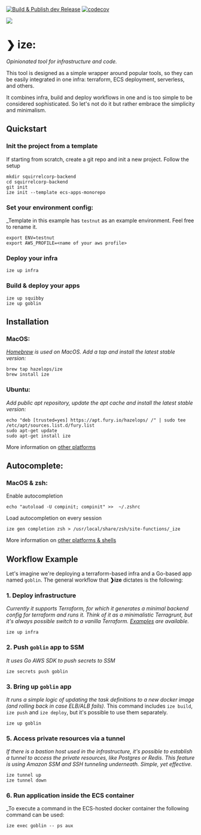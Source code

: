 [![Build & Publish dev Release](https://github.com/hazelops/ize/actions/workflows/build_dev_release.yml/badge.svg)](https://github.com/hazelops/ize/actions/workflows/build_dev_release.yml)
[![codecov](https://codecov.io/gh/hazelops/ize/branch/main/graph/badge.svg?token=L7EWRF5NHG)](https://codecov.io/gh/hazelops/ize)

![](https://ize.sh/social-preview.png)
# ❯ ize:
_Opinionated tool for infrastructure and code._ 

This tool is designed as a simple wrapper around popular tools, so they can be easily integrated in one infra: terraform, ECS deployment, serverless, and others.

It combines infra, build and deploy workflows in one and is too simple to be considered sophisticated. So let's not do it but rather embrace the simplicity and minimalism.


## Quickstart
### Init the project from a template
If starting from scratch, create a git repo and init a new project. Follow the setup
```shell
mkdir squirrelcorp-backend
cd squirrelcorp-backend
git init
ize init --template ecs-apps-monorepo
```

### Set your environment config:
_Template in this example has `testnut` as an example environment. Feel free to rename it.
```shell
export ENV=testnut
export AWS_PROFILE=<name of your aws profile>
```

### Deploy your infra 
```shell
ize up infra
```

### Build & deploy your apps
```shell
ize up squibby
ize up goblin
```

## Installation
### MacOS:
_[Homebrew](https://brew.sh/) is used on MacOS. Add a tap and install the latest stable version:_
```shell
brew tap hazelops/ize
brew install ize
```

### Ubuntu:
_Add public apt repository, update the apt cache and install the latest stable version:_
 ```shell
echo "deb [trusted=yes] https://apt.fury.io/hazelops/ /" | sudo tee /etc/apt/sources.list.d/fury.list
sudo apt-get update
sudo apt-get install ize
```
More information on [other platforms](DOCS.md#installation)

## Autocomplete:
### MacOS & zsh:
Enable autocompletion 
```shell
echo "autoload -U compinit; compinit" >>  ~/.zshrc
```
Load autocompletion on every session
```shell
ize gen completion zsh > /usr/local/share/zsh/site-functions/_ize
```

More information on [other platforms & shells](DOCS.md#autocomplete)

## Workflow Example
Let's imagine we're deploying a terraform-based infra and a Go-based app named `goblin`.
The general workflow that **❯ize** dictates is the following:

### 1. Deploy infrastructure
_Currently it supports Terraform, for which it generates a minimal backend config for terraform and runs it. Think of it as a minimalistic Terragrunt, but it's always possible switch to a vanilla Terraform. [Examples](https://github.com/hazelops/ize/tree/main/examples/simple-monorepo/.infra) are available._
```shell
ize up infra
```

### 2. Push `goblin` app to SSM
_It uses Go AWS SDK to push secrets to SSM_
```shell
ize secrets push goblin
```

### 3. Bring up `goblin` app
_It runs a simple logic of updating the task definitions to a new docker image (and rolling back in case ELB/ALB fails)._
This command includes `ize build`, `ize push` and `ize deploy`, but it's possible to use them separately.
```shell
ize up goblin
```

### 5. Access private resources via a tunnel
_If there is a bastion host used in the infrastructure, it's possible to establish a tunnel to access the private resources, like Postgres or Redis. This feature is using Amazon SSM and SSH tunneling underneath. Simple, yet effective._
```shell
ize tunnel up
ize tunnel down
```

### 6. Run application inside the ECS container
_To execute a command in the ECS-hosted docker container the following command can be used:
```shell
ize exec goblin -- ps aux
```
